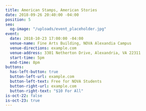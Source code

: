 ```yaml
---
title: American Stamps, American Stories
date: 2018-09-26 20:40:00 -04:00
position: 5
seo:
  og-image: "/uploads/event_placeholder.jpg"
event:
  date: 2018-10-23 17:00:00 -04:00
  venue-name: Fine Arts Building, NOVA Alexandia Campus
  venue-directions: example.com
  venue-address: 3301 Netherton Drive, Alexandria, VA 22311
  start-time: 5pm
  end-time: 8pm
buttons:
  has-left-button: true
  button-left-url: example.com
  button-left-text: Free for NOVA Students
  button-right-url: example.com
  button-right-text: "$10 For All"
is-oct-22: false
is-oct-23: true
---
```


